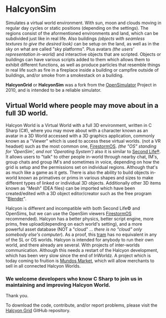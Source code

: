 # HalcyonSim

Simulates a virtual world environment. With sun, moon and clouds moving in regular day cycles or static positions (depending on the settings).  The regions consist of the aformentioned environments and land, which can be subdivided just like in real life. Also buildings *(objects with seamless textures to give the desired look)* can be setup on the land, as well as in the sky on what are called "sky platforms". Plus avatars *(the users' representation in-world)* and interactive objects that are scripted. Objects or buildings can have various scripts added to them which allows them to exhibit different functions, as well as produce particles that resemble things in real life such as fire in a fireplace inside a building or campfire outside of buildings, and/or smoke from a smokestack on a building. 

**HalcyonGrid** or **HalcyonSim** was a fork from the <a href="http://opensimulator.org" rel="nofollow" >OpenSimulator</a> Project in 2010, and is intended to be a reliable simulator. 

## Virtual World where people may move about in a full 3D world.

Halcyon World is a Virtual World with a full 3D environment,  written in C Sharp (C#), where you may move about with a character known as an avatar in a 3D World accessed with a 3D graphics application, commonly known as a "Viewer" which is used to access these virtual worlds. (not a VR headset) such as the most common one, <a href="https://firestormviewer.org" rel="follow">FirestormOS</a>.  *(the "OS" standing for 'OpenSim', and not 'Operating System')* also it is similar to <a href="https://SecondLife.com" rel="nofollow" >Second Life®</a>.  It allows users to "talk" to other people in-world through nearby chat, IM's, group chats and group IM's and sometimes in voice, depending on how the grid is setup and the permissions set on individual regions. Although that's as much like a game as it gets. There is also the ability to build objects in-world known as primatives or prims in various shapes and sizes to make different types of linked or individual 3D objects. Additionally other 3D items known as "Mesh" (DEA files) can be imported which have been created/edited with a 3D object editor/creator such as the free program "<a href="https://store.steampowered.com/app/365670/Blender/" rel="follow" >Blender</a>".

Halcyon is different and incompatible with both Second Life© and OpenSims, but we can use the OpenSim viewers <a href="https://firestormviewer.org/os-operating-system/" rel="follow" >FirestormOS</a> recommended). Halcyon has a better physics, better script engine, more prims, free upload(depending on each world's setting), and a more powerful asset database (NOT a "cloud" ... *there is no "cloud" only somebody else's computer*). As a proof, this <a href="https://youtube.com/watch?v=_QnNH-xDPyg" rel="nofollow">tram</a> has no equivalent in any of the SL or OS worlds. Halcyon is intended for anybody to run their own world, and there already are several. With projects of inter-worlds communication. Although this needs a restart of the Halcyon development, which has been very slow since the end of InWorldz. A project which is today coming to fruition is <a href="https://mundosmarket.com" rel="follow" >Mundos Market</a>, which will allow merchants to sell in all connected Halcyon Worlds.



### We welcome developers who know C Sharp to join us in maintaining and improving Halcyon World. 

Thank you.


To download the code, contribute, and/or report problems, please visit the <a href="https://github.com/HalcyonGrid" rel="follow" >Halcyon Grid</a> GitHub repository. 






